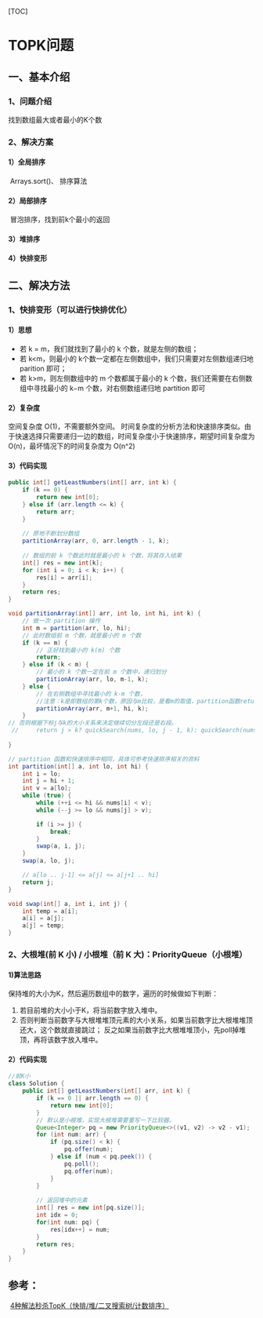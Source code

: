 [TOC]



# TOPK问题

## 一、基本介绍

### 1、问题介绍

找到数组最大或者最小的K个数

### 2、解决方案

#### 1）全局排序

​		 Arrays.sort()、  排序算法

#### 2）局部排序

​		 冒泡排序，找到前k个最小的返回

#### 3）堆排序

#### 4）快排变形





## 二、解决方法

### 1、快排变形（可以进行快排优化）

#### 1）思想

- 若 k = m，我们就找到了最小的 k 个数，就是左侧的数组；
- 若 k<m，则最小的 k个数一定都在左侧数组中，我们只需要对左侧数组递归地 parition 即可；
- 若 k>m，则左侧数组中的 m 个数都属于最小的 k 个数，我们还需要在右侧数组中寻找最小的 k−m 个数，对右侧数组递归地 partition 即可

#### 2）复杂度

空间复杂度 O(1)，不需要额外空间。
		时间复杂度的分析方法和快速排序类似。由于快速选择只需要递归一边的数组，时间复杂度小于快速排序，期望时间复杂度为 O(n)，最坏情况下的时间复杂度为 O(n^2)

#### 3）代码实现

```java
public int[] getLeastNumbers(int[] arr, int k) {
    if (k == 0) {
        return new int[0];
    } else if (arr.length <= k) {
        return arr;
    }
    
    // 原地不断划分数组
    partitionArray(arr, 0, arr.length - 1, k);
    
    // 数组的前 k 个数此时就是最小的 k 个数，将其存入结果
    int[] res = new int[k];
    for (int i = 0; i < k; i++) {
        res[i] = arr[i];
    }
    return res;
}

void partitionArray(int[] arr, int lo, int hi, int k) {
    // 做一次 partition 操作
    int m = partition(arr, lo, hi);
    // 此时数组前 m 个数，就是最小的 m 个数
    if (k == m) {
        // 正好找到最小的 k(m) 个数
        return;
    } else if (k < m) {
        // 最小的 k 个数一定在前 m 个数中，递归划分
        partitionArray(arr, lo, m-1, k);
    } else {
        // 在右侧数组中寻找最小的 k-m 个数，
        //注意：k是即数组的第k个数，原因与m比较，是看m的取值，partition函数return的是数组下标
        partitionArray(arr, m+1, hi, k);
    }
// 否则根据下标j与k的大小关系来决定继续切分左段还是右段。
 //     return j > k? quickSearch(nums, lo, j - 1, k): quickSearch(nums, j + 1, hi, k);
    
}

// partition 函数和快速排序中相同，具体可参考快速排序相关的资料
int partition(int[] a, int lo, int hi) {
    int i = lo;
    int j = hi + 1;
    int v = a[lo];
    while (true) { 
        while (++i <= hi && nums[i] < v);
        while (--j >= lo && nums[j] > v);

        if (i >= j) {
            break;
        }
        swap(a, i, j);
    }
    swap(a, lo, j);

    // a[lo .. j-1] <= a[j] <= a[j+1 .. hi]
    return j;
}

void swap(int[] a, int i, int j) {
    int temp = a[i];
    a[i] = a[j];
    a[j] = temp;
}
```



### 2、大根堆(前 K 小) / 小根堆（前 K 大)：PriorityQueue（小根堆）

#### 1)算法思路

 保持堆的大小为K，然后遍历数组中的数字，遍历的时候做如下判断：

1. 若目前堆的大小小于K，将当前数字放入堆中。
2. 否则判断当前数字与大根堆堆顶元素的大小关系，如果当前数字比大根堆堆顶还大，这个数就直接跳过；   反之如果当前数字比大根堆堆顶小，先poll掉堆顶，再将该数字放入堆中。

#### 2）代码实现

```java
//前K小
class Solution {
    public int[] getLeastNumbers(int[] arr, int k) {
        if (k == 0 || arr.length == 0) {
            return new int[0];
        }
        // 默认是小根堆，实现大根堆需要重写一下比较器。
        Queue<Integer> pq = new PriorityQueue<>((v1, v2) -> v2 - v1);
        for (int num: arr) {
            if (pq.size() < k) {
                pq.offer(num);
            } else if (num < pq.peek()) {
                pq.poll();
                pq.offer(num);
            }
        }
        
        // 返回堆中的元素
        int[] res = new int[pq.size()];
        int idx = 0;
        for(int num: pq) {
            res[idx++] = num;
        }
        return res;
    }
}
```





## 参考：

​				[4种解法秒杀TopK（快排/堆/二叉搜索树/计数排序）](https://leetcode-cn.com/problems/zui-xiao-de-kge-shu-lcof/solution/3chong-jie-fa-miao-sha-topkkuai-pai-dui-er-cha-sou/)